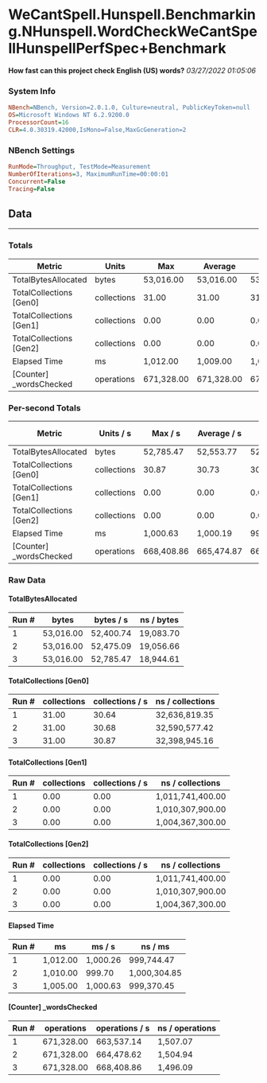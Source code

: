 ﻿# WeCantSpell.Hunspell.Benchmarking.NHunspell.WordCheckWeCantSpellHunspellPerfSpec+Benchmark
__How fast can this project check English (US) words?__
_03/27/2022 01:05:06_
### System Info
```ini
NBench=NBench, Version=2.0.1.0, Culture=neutral, PublicKeyToken=null
OS=Microsoft Windows NT 6.2.9200.0
ProcessorCount=16
CLR=4.0.30319.42000,IsMono=False,MaxGcGeneration=2
```

### NBench Settings
```ini
RunMode=Throughput, TestMode=Measurement
NumberOfIterations=3, MaximumRunTime=00:00:01
Concurrent=False
Tracing=False
```

## Data
-------------------

### Totals
|          Metric |           Units |             Max |         Average |             Min |          StdDev |
|---------------- |---------------- |---------------- |---------------- |---------------- |---------------- |
|TotalBytesAllocated |           bytes |       53,016.00 |       53,016.00 |       53,016.00 |            0.00 |
|TotalCollections [Gen0] |     collections |           31.00 |           31.00 |           31.00 |            0.00 |
|TotalCollections [Gen1] |     collections |            0.00 |            0.00 |            0.00 |            0.00 |
|TotalCollections [Gen2] |     collections |            0.00 |            0.00 |            0.00 |            0.00 |
|    Elapsed Time |              ms |        1,012.00 |        1,009.00 |        1,005.00 |            3.61 |
|[Counter] _wordsChecked |      operations |      671,328.00 |      671,328.00 |      671,328.00 |            0.00 |

### Per-second Totals
|          Metric |       Units / s |         Max / s |     Average / s |         Min / s |      StdDev / s |
|---------------- |---------------- |---------------- |---------------- |---------------- |---------------- |
|TotalBytesAllocated |           bytes |       52,785.47 |       52,553.77 |       52,400.74 |          204.07 |
|TotalCollections [Gen0] |     collections |           30.87 |           30.73 |           30.64 |            0.12 |
|TotalCollections [Gen1] |     collections |            0.00 |            0.00 |            0.00 |            0.00 |
|TotalCollections [Gen2] |     collections |            0.00 |            0.00 |            0.00 |            0.00 |
|    Elapsed Time |              ms |        1,000.63 |        1,000.19 |          999.70 |            0.47 |
|[Counter] _wordsChecked |      operations |      668,408.86 |      665,474.87 |      663,537.14 |        2,584.14 |

### Raw Data
#### TotalBytesAllocated
|           Run # |           bytes |       bytes / s |      ns / bytes |
|---------------- |---------------- |---------------- |---------------- |
|               1 |       53,016.00 |       52,400.74 |       19,083.70 |
|               2 |       53,016.00 |       52,475.09 |       19,056.66 |
|               3 |       53,016.00 |       52,785.47 |       18,944.61 |

#### TotalCollections [Gen0]
|           Run # |     collections | collections / s |ns / collections |
|---------------- |---------------- |---------------- |---------------- |
|               1 |           31.00 |           30.64 |   32,636,819.35 |
|               2 |           31.00 |           30.68 |   32,590,577.42 |
|               3 |           31.00 |           30.87 |   32,398,945.16 |

#### TotalCollections [Gen1]
|           Run # |     collections | collections / s |ns / collections |
|---------------- |---------------- |---------------- |---------------- |
|               1 |            0.00 |            0.00 |1,011,741,400.00 |
|               2 |            0.00 |            0.00 |1,010,307,900.00 |
|               3 |            0.00 |            0.00 |1,004,367,300.00 |

#### TotalCollections [Gen2]
|           Run # |     collections | collections / s |ns / collections |
|---------------- |---------------- |---------------- |---------------- |
|               1 |            0.00 |            0.00 |1,011,741,400.00 |
|               2 |            0.00 |            0.00 |1,010,307,900.00 |
|               3 |            0.00 |            0.00 |1,004,367,300.00 |

#### Elapsed Time
|           Run # |              ms |          ms / s |         ns / ms |
|---------------- |---------------- |---------------- |---------------- |
|               1 |        1,012.00 |        1,000.26 |      999,744.47 |
|               2 |        1,010.00 |          999.70 |    1,000,304.85 |
|               3 |        1,005.00 |        1,000.63 |      999,370.45 |

#### [Counter] _wordsChecked
|           Run # |      operations |  operations / s | ns / operations |
|---------------- |---------------- |---------------- |---------------- |
|               1 |      671,328.00 |      663,537.14 |        1,507.07 |
|               2 |      671,328.00 |      664,478.62 |        1,504.94 |
|               3 |      671,328.00 |      668,408.86 |        1,496.09 |


